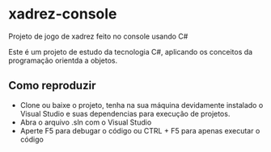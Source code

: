 # xadrez-console
Projeto de jogo de xadrez feito no console usando C#

Este é um projeto de estudo da tecnologia C#, aplicando os conceitos da programação orientda a objetos.

## Como reproduzir

- Clone ou baixe o projeto, tenha na sua máquina devidamente instalado o Visual Studio e suas dependencias para execução de projetos.
- Abra o arquivo .sln com o Visual Studio
- Aperte F5 para debugar o código ou CTRL + F5 para apenas executar o código


